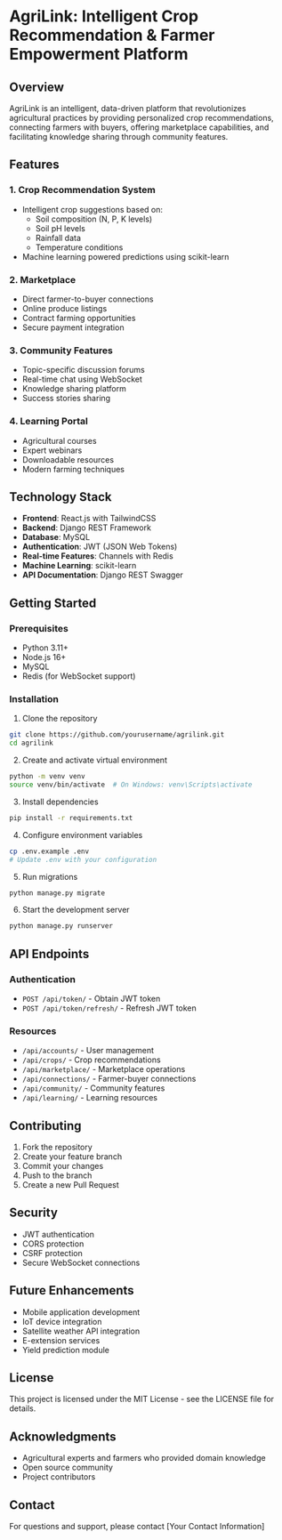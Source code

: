 # AgriLink: Intelligent Crop Recommendation & Farmer Empowerment Platform

## Overview
AgriLink is an intelligent, data-driven platform that revolutionizes agricultural practices by providing personalized crop recommendations, connecting farmers with buyers, offering marketplace capabilities, and facilitating knowledge sharing through community features.

## Features

### 1. Crop Recommendation System
- Intelligent crop suggestions based on:
  - Soil composition (N, P, K levels)
  - Soil pH levels
  - Rainfall data
  - Temperature conditions
- Machine learning powered predictions using scikit-learn

### 2. Marketplace
- Direct farmer-to-buyer connections
- Online produce listings
- Contract farming opportunities
- Secure payment integration

### 3. Community Features
- Topic-specific discussion forums
- Real-time chat using WebSocket
- Knowledge sharing platform
- Success stories sharing

### 4. Learning Portal
- Agricultural courses
- Expert webinars
- Downloadable resources
- Modern farming techniques

## Technology Stack

- **Frontend**: React.js with TailwindCSS
- **Backend**: Django REST Framework
- **Database**: MySQL
- **Authentication**: JWT (JSON Web Tokens)
- **Real-time Features**: Channels with Redis
- **Machine Learning**: scikit-learn
- **API Documentation**: Django REST Swagger

## Getting Started

### Prerequisites
- Python 3.11+
- Node.js 16+
- MySQL
- Redis (for WebSocket support)

### Installation

1. Clone the repository
```bash
git clone https://github.com/yourusername/agrilink.git
cd agrilink
```

2. Create and activate virtual environment
```bash
python -m venv venv
source venv/bin/activate  # On Windows: venv\Scripts\activate
```

3. Install dependencies
```bash
pip install -r requirements.txt
```

4. Configure environment variables
```bash
cp .env.example .env
# Update .env with your configuration
```

5. Run migrations
```bash
python manage.py migrate
```

6. Start the development server
```bash
python manage.py runserver
```

## API Endpoints

### Authentication
- `POST /api/token/` - Obtain JWT token
- `POST /api/token/refresh/` - Refresh JWT token

### Resources
- `/api/accounts/` - User management
- `/api/crops/` - Crop recommendations
- `/api/marketplace/` - Marketplace operations
- `/api/connections/` - Farmer-buyer connections
- `/api/community/` - Community features
- `/api/learning/` - Learning resources

## Contributing

1. Fork the repository
2. Create your feature branch
3. Commit your changes
4. Push to the branch
5. Create a new Pull Request

## Security

- JWT authentication
- CORS protection
- CSRF protection
- Secure WebSocket connections

## Future Enhancements

- Mobile application development
- IoT device integration
- Satellite weather API integration
- E-extension services
- Yield prediction module

## License

This project is licensed under the MIT License - see the LICENSE file for details.

## Acknowledgments

- Agricultural experts and farmers who provided domain knowledge
- Open source community
- Project contributors

## Contact

For questions and support, please contact [Your Contact Information]